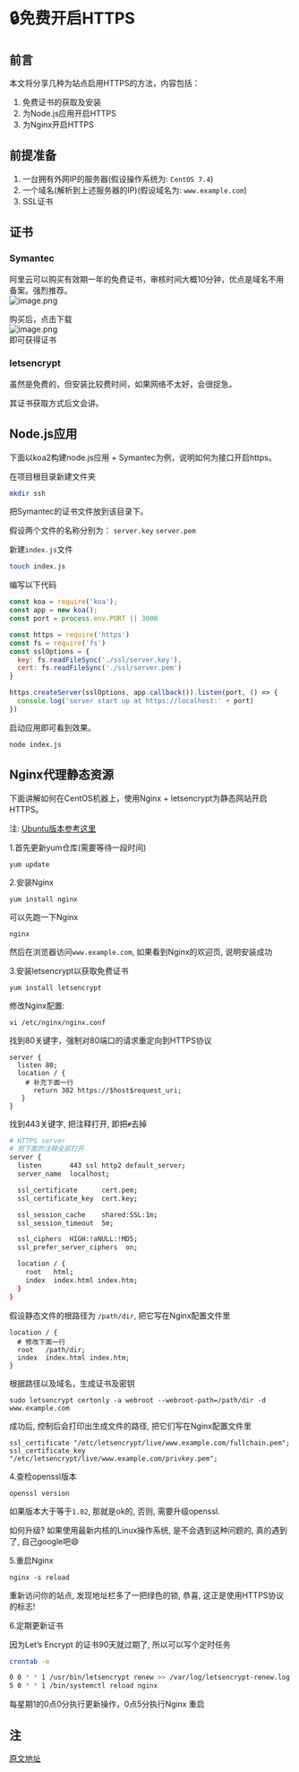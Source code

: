 # 🔒免费开启HTTPS

## 前言
本文将分享几种为站点启用HTTPS的方法，内容包括：

1. 免费证书的获取及安装
1. 为Node.js应用开启HTTPS
1. 为Nginx开启HTTPS

## 前提准备

1. 一台拥有外网IP的服务器(假设操作系统为: `CentOS 7.4`)
1. 一个域名(解析到上述服务器的IP)(假设域名为: `www.example.com`)
1. SSL证书

## 证书
### Symantec
阿里云可以购买有效期一年的免费证书，审核时间大概10分钟，优点是域名不用备案。强烈推荐。<br />![image.png](https://cdn.nlark.com/yuque/0/2019/png/160590/1555252862348-c6098efc-228c-4681-9a4e-b9b8c7adb69d.png#align=left&display=inline&height=429&name=image.png&originHeight=858&originWidth=2420&size=626737&status=done&width=1210)

购买后，点击下载<br />![image.png](https://cdn.nlark.com/yuque/0/2019/png/160590/1555253388293-a7c2c868-b192-4b70-8b0d-ec0a3dab8bd7.png#align=left&display=inline&height=357&name=image.png&originHeight=714&originWidth=636&size=140302&status=done&width=318)<br />即可获得证书

### letsencrypt
虽然是免费的，但安装比较费时间，如果网络不太好，会很捉急。

其证书获取方式后文会讲。

## Node.js应用
下面以koa2构建node.js应用 + Symantec为例，说明如何为接口开启https。

在项目根目录新建文件夹

```bash
mkdir ssh
```

把Symantec的证书文件放到该目录下。

假设两个文件的名称分别为： `server.key`  `server.pem` 

新建`index.js`文件
```bash
touch index.js
```

编写以下代码
```javascript
const koa = require('koa');
const app = new koa();
const port = process.env.PORT || 3000

const https = require('https')
const fs = require('fs')
const sslOptions = {
  key: fs.readFileSync('./ssl/server.key'),
  cert: fs.readFileSync('./ssl/server.pem')
}

https.createServer(sslOptions, app.callback()).listen(port, () => {
  console.log('server start up at https://localhost:' + port)
})
```

启动应用即可看到效果。
```bash
node index.js
```

## Nginx代理静态资源
下面讲解如何在CentOS机器上，使用Nginx + letsencrypt为静态网站开启HTTPS。

注: [Ubuntu版本参考这里](https://coolshell.cn/articles/18094.html)

1.首先更新yum仓库(需要等待一段时间)

```
yum update
```

2.安装Nginx

```shell
yum install nginx
```

可以先跑一下Nginx

```shell
nginx
```

然后在浏览器访问`www.example.com`, 如果看到Nginx的欢迎页, 说明安装成功

3.安装letsencrypt以获取免费证书

```shell
yum install letsencrypt
```

修改Nginx配置:

```shell
vi /etc/nginx/nginx.conf
```

找到80关键字，强制对80端口的请求重定向到HTTPS协议

```shell
server {
  listen 80;
  location / {
    # 补充下面一行
	  return 302 https://$host$request_uri;
   }
}
```

找到443关键字, 把注释打开, 即把`#`去掉

```bash
# HTTPS server
# 把下面的注释全部打开
server {
  listen       443 ssl http2 default_server;
  server_name  localhost;

  ssl_certificate      cert.pem;
  ssl_certificate_key  cert.key;

  ssl_session_cache    shared:SSL:1m;
  ssl_session_timeout  5m;

  ssl_ciphers  HIGH:!aNULL:!MD5;
  ssl_prefer_server_ciphers  on;

  location / {
    root   html;
    index  index.html index.htm;
  }
}
```

假设静态文件的根路径为 `/path/dir`, 把它写在Nginx配置文件里

```shell
location / {
  # 修改下面一行
  root   /path/dir;
  index  index.html index.htm;
}
```

根据路径以及域名，生成证书及密钥

```shell
sudo letsencrypt certonly -a webroot --webroot-path=/path/dir -d www.example.com
```

成功后, 控制后会打印出生成文件的路径, 把它们写在Nginx配置文件里

```shell
ssl_certificate "/etc/letsencrypt/live/www.example.com/fullchain.pem";
ssl_certificate_key "/etc/letsencrypt/live/www.example.com/privkey.pem";
```

4.查检openssl版本

```shell
openssl version
```

如果版本大于等于`1.02`, 那就是ok的, 否则, 需要升级openssl.

如何升级? 如果使用最新内核的Linux操作系统, 是不会遇到这种问题的, 真的遇到了, 自己google吧😄

5.重启Nginx

```shell
nginx -s reload
```

重新访问你的站点, 发现地址栏多了一把绿色的锁, 恭喜, 这正是使用HTTPS协议的标志!

6.定期更新证书

因为Let’s Encrypt 的证书90天就过期了, 所以可以写个定时任务

```bash
crontab -e
```

```bash
0 0 * * 1 /usr/bin/letsencrypt renew >> /var/log/letsencrypt-renew.log
5 0 * * 1 /bin/systemctl reload nginx
```

每星期1的0点0分执行更新操作，0点5分执行Nginx 重启

## 注

[原文地址](https://github.com/levy9527/blog/issues/5)